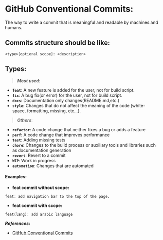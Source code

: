 # GitHub Conventional Commits:

The way to write a commit that is meaningful and readable by machines and humans.

## Commits structure should be like:

```
<type>[optional scope]: <description>

```

## Types:

> **_Most used_**:

- **`feat`**: A new feature is added for the user, not for build script.
- **`fix`**: A bug fix(or error) for the user, not for build script.
- **`docs`**: Documentation only changes(README.md,etc.)
- **`style`**: Changes that do not affect the meaning of the code (white-space, formatting, missing, etc...).

> **_Others_**:

- **`refactor`**: A code change that neither fixes a bug or adds a feature
- **`perf`**: A code change that improves performance
- **`test`**: Adding missing tests
- **`chore`**: Changes to the build process or auxiliary tools and libraries such as documentation generation
- **`revert`**: Revert to a commit
- **`WIP`**: Work in progress
- **`automation`**: Changes that are automated

#### Examples:

- **feat commit without scope:**

```
feat: add navigation bar to the top of the page.
```

- **feat commit with scope:**

```
feat(lang): add arabic language

```

**_*References:*_**

- [GitHub Conventional Commits](https://www.conventionalcommits.org/)
